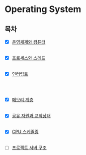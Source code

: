 # Operating System

## 목차

- [x] [운영체제와 컴퓨터](./os_os_and_computer.md)
      <br> <br>

- [x] [프로세스와 스레드](./os_process_and_thread.md)
      <br> <br>

- [x] [인터럽트](./os_interrupt.md)

  ​    <br> <br>

- [x] [메모리 계층](./Memory.md)
      <br> <br>
  
- [x] [공유 자원과 교착상태](./Shared_resource_and_deadlock.md)
      <br> <br>
  
- [x] [CPU 스케줄링](./cpu_scheduling.md)
      <br> <br>

- [ ] [프로젝트 서버 구조]()
